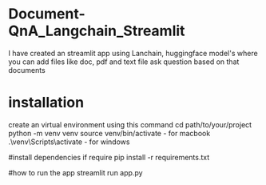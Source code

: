 # Document-QnA_Langchain_Streamlit
I have created an streamlit app using Lanchain, huggingface model's where you can add files like doc, pdf and text file ask question based on that documents

# installation
create an virtual environment using this command
cd path/to/your/project
python -m venv venv
source venv/bin/activate  - for macbook
.\venv\Scripts\activate   - for windows

#install dependencies if require
pip install -r requirements.txt

#how to run the app 
streamlit run app.py



